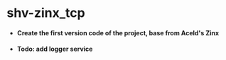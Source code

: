 # shv-zinx_tcp

+ #### Create the first version code of the project, base from Aceld's Zinx ####


+ #### Todo: add logger service ####
